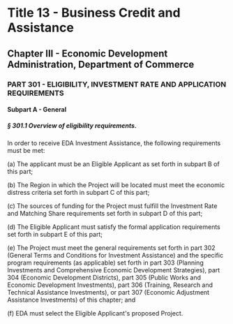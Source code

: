 
# Title 13 - Business Credit and Assistance
## Chapter III - Economic Development Administration, Department of Commerce
### PART 301 - ELIGIBILITY, INVESTMENT RATE AND APPLICATION REQUIREMENTS
#### Subpart A - General
##### § 301.1 Overview of eligibility requirements.

In order to receive EDA Investment Assistance, the following requirements must be met:

(a) The applicant must be an Eligible Applicant as set forth in subpart B of this part;

(b) The Region in which the Project will be located must meet the economic distress criteria set forth in subpart C of this part;

(c) The sources of funding for the Project must fulfill the Investment Rate and Matching Share requirements set forth in subpart D of this part;

(d) The Eligible Applicant must satisfy the formal application requirements set forth in subpart E of this part;

(e) The Project must meet the general requirements set forth in part 302 (General Terms and Conditions for Investment Assistance) and the specific program requirements (as applicable) set forth in part 303 (Planning Investments and Comprehensive Economic Development Strategies), part 304 (Economic Development Districts), part 305 (Public Works and Economic Development Investments), part 306 (Training, Research and Technical Assistance Investments), or part 307 (Economic Adjustment Assistance Investments) of this chapter; and

(f) EDA must select the Eligible Applicant's proposed Project.
